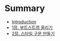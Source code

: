 # Summary

* [Introduction](README.md)
* [1장. 부트스트랩 올리기](chapter1.md)
* [2장. 스타일 구문 만들기](2장-스타일-구문-만들기.md)

